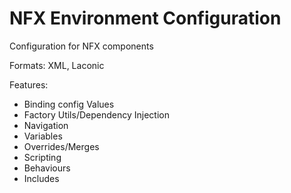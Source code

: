 # NFX Environment Configuration
Configuration for NFX components

Formats: 
XML, Laconic

Features:

* Binding config Values
* Factory Utils/Dependency Injection
* Navigation
* Variables
* Overrides/Merges
* Scripting
* Behaviours
* Includes

